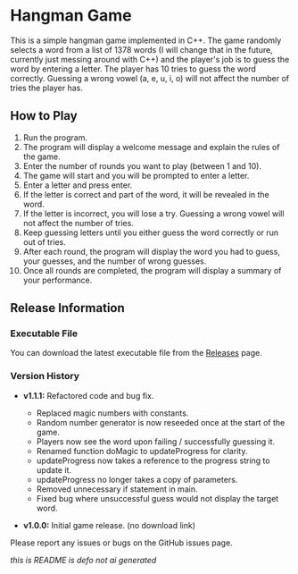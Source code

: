 # Hangman Game

This is a simple hangman game implemented in C++. The game randomly selects a word from a list of 1378 words (I will change that in the future, currently just messing around with C++) and the player's job is to guess the word by entering a letter. The player has 10 tries to guess the word correctly. Guessing a wrong vowel (a, e, u, i, o) will not affect the number of tries the player has.

## How to Play

1. Run the program.
2. The program will display a welcome message and explain the rules of the game.
3. Enter the number of rounds you want to play (between 1 and 10).
4. The game will start and you will be prompted to enter a letter.
5. Enter a letter and press enter.
6. If the letter is correct and part of the word, it will be revealed in the word.
7. If the letter is incorrect, you will lose a try. Guessing a wrong vowel will not affect the number of tries.
8. Keep guessing letters until you either guess the word correctly or run out of tries.
9. After each round, the program will display the word you had to guess, your guesses, and the number of wrong guesses.
10. Once all rounds are completed, the program will display a summary of your performance.

## Release Information

### Executable File

You can download the latest executable file from the [Releases](https://github.com/KallMeMoh/hangman/releases) page.

### Version History

- **v1.1.1:** Refactored code and bug fix.

  - Replaced magic numbers with constants.
  - Random number generator is now reseeded once at the start of the game.
  - Players now see the word upon failing / successfully guessing it.
  - Renamed function doMagic to updateProgress for clarity.
  - updateProgress now takes a reference to the progress string to update it.
  - updateProgress no longer takes a copy of parameters.
  - Removed unnecessary if statement in main.
  - Fixed bug where unsuccessful guess would not display the target word.

- **v1.0.0:** Initial game release. (no download link)

Please report any issues or bugs on the GitHub issues page.

_this is README is defo not ai generated_
